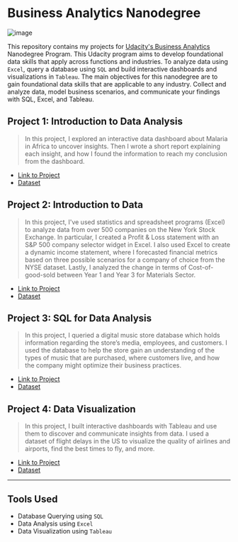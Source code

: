 # Business Analytics Nanodegree

![image](https://user-images.githubusercontent.com/86031983/175003761-99ee51cf-9900-45de-af49-9465279eaa39.png)

This repository contains my projects for [Udacity's Business Analytics](https://www.udacity.com/course/business-analytics-nanodegree--nd098) Nanodegree Program. This Udacity program aims to develop foundational data skills that apply across functions and industries. To analyze data using `Excel`, query a database using `SQL` and build interactive dashboards and visualizations in `Tableau`. The main objectives for this nanodegree are to gain foundational data skills that are applicable to any industry. Collect and analyze data, model business scenarios, and communicate your findings with SQL, Excel, and Tableau. 


## Project 1: Introduction to Data Analysis


> In this project, I explored an interactive data dashboard about Malaria in Africa to uncover insights. Then I wrote a short report explaining each insight, and how I found the information to reach my conclusion from the dashboard.



- [Link to Project](https://github.com/MuneraAlRajhi/Business-Analytics-Nanodegree/tree/main/Project%201%20-%20Interpret%20a%20Data%20Visualization)
- [Dataset](https://public.tableau.com/views/MakeoverMonday34Malaria_0/MalariainAfrica?:embed=y&:showVizHome=no&:display_count=y&:display_static_image=y&:bootstrapWhenNotified=true
)

## Project 2: Introduction to Data
> In this project, I've used statistics and spreadsheet programs (Excel) to analyze data from over 500 companies on the New York Stock Exchange. In particular, I created a Profit & Loss statement with an S&P 500 company selector widget in Excel. I also used Excel to create a dynamic income statement, where I forecasted financial metrics based on three possible scenarios for a company of choice from the NYSE dataset. Lastly, I analyzed the change in terms of Cost-of-good-sold between Year 1 and Year 3 for Materials Sector.

- [Link to Project](https://github.com/MuneraAlRajhi/Business-Analytics-Nanodegree/tree/main/Project%202%20-%20Analyze%20NYSE%20Data)
- [Dataset](https://github.com/MuneraAlRajhi/Business-Analytics-Nanodegree/blob/main/Project%202%20-%20Analyze%20NYSE%20Data/NYSE%20Data%20analysis.xlsx)

## Project 3: SQL for Data Analysis


> In this project, I queried a digital music store database which holds information regarding the store’s media, employees, and customers. I used the database to help the store gain an understanding of the types of music that are purchased, where customers live, and how the company might optimize their business practices.

- [Link to Project](https://github.com/MuneraAlRajhi/Business-Analytics-Nanodegree/tree/main/Project%203%20-%20Query%20a%20Digital%20Music%20Store%20Database)
- [Dataset](https://github.com/MuneraAlRajhi/Business-Analytics-Nanodegree/blob/main/Project%203%20-%20Query%20a%20Digital%20Music%20Store%20Database/chinook.db)

## Project 4: Data Visualization

> In this project, I built interactive dashboards with Tableau and use them to discover and communicate insights from data. I used a dataset of flight delays in the US to visualize the quality of airlines and airports, find the best times to fly, and more.

- [Link to Project](https://github.com/MuneraAlRajhi/Business-Analytics-Nanodegree/tree/main/Project%204%20-%20Build%20Data%20Dashboards)
- [Dataset](https://github.com/MuneraAlRajhi/Business-Analytics-Nanodegree/blob/main/Project%204%20-%20Build%20Data%20Dashboards/flight-delays.zip)

---
## Tools Used

- Database Querying using `SQL` 
- Data Analysis using `Excel` 
- Data Visualization using `Tableau`
